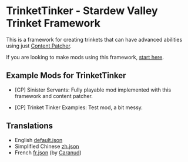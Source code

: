 # TrinketTinker - Stardew Valley Trinket Framework

This is a framework for creating trinkets that can have advanced abilities using just [Content Patcher](https://github.com/Pathoschild/StardewMods/tree/stable/ContentPatcher).

If you are looking to make mods using this framework, [start here](https://mushymato.github.io/TrinketTinker/guide/0-Trinket.html).

## Example Mods for TrinketTinker

- [CP] Sinister Servants: Fully playable mod implemented with this framework and content patcher.

- [CP] Trinket Tinker Examples: Test mod, a bit messy.

## Translations

- English [default.json](TrinketTinker/i18n/default.json)
- Simplified Chinese [zh.json](TrinketTinker/i18n/zh.json)
- French [fr.json](TrinketTinker/i18n/fr.json) (by [Caranud](https://next.nexusmods.com/profile/Caranud))
